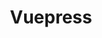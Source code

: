 ---
title: "Vuepress"
icon: images/icons/vuepress.png
official_url: https://vuepress.vuejs.org/
vitalstats_url: https://www.staticgen.com/vuepress
taxonomy: ssg
---